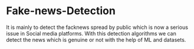 # Fake-news-Detection

It is mainly to detect the facknews spread by public which is now a serious issue in Social media platforms.
With this detection algorithms we can detect the news which is genuine or not with the help of ML and datasets.
